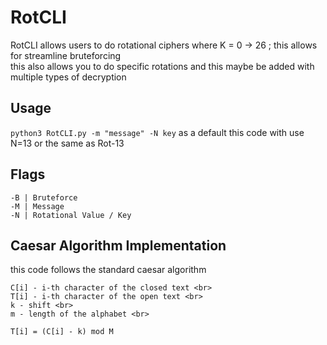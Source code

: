 # RotCLI 
RotCLI allows users to do rotational ciphers where K = 0 -> 26  ; this allows for streamline bruteforcing <br>
this also allows you to do specific rotations and this maybe be added with multiple types of decryption 


## Usage
`python3 RotCLI.py -m "message" -N key` 
as a default this code with use N=13 or the same as Rot-13 <br>

## Flags 
```
-B | Bruteforce
-M | Message
-N | Rotational Value / Key
```

## Caesar Algorithm Implementation
this code follows the standard caesar algorithm <br>

```
C[i] - i-th character of the closed text <br>
T[i] - i-th character of the open text <br>
k - shift <br>
m - length of the alphabet <br>
```

`T[i] = (C[i] - k) mod M`
